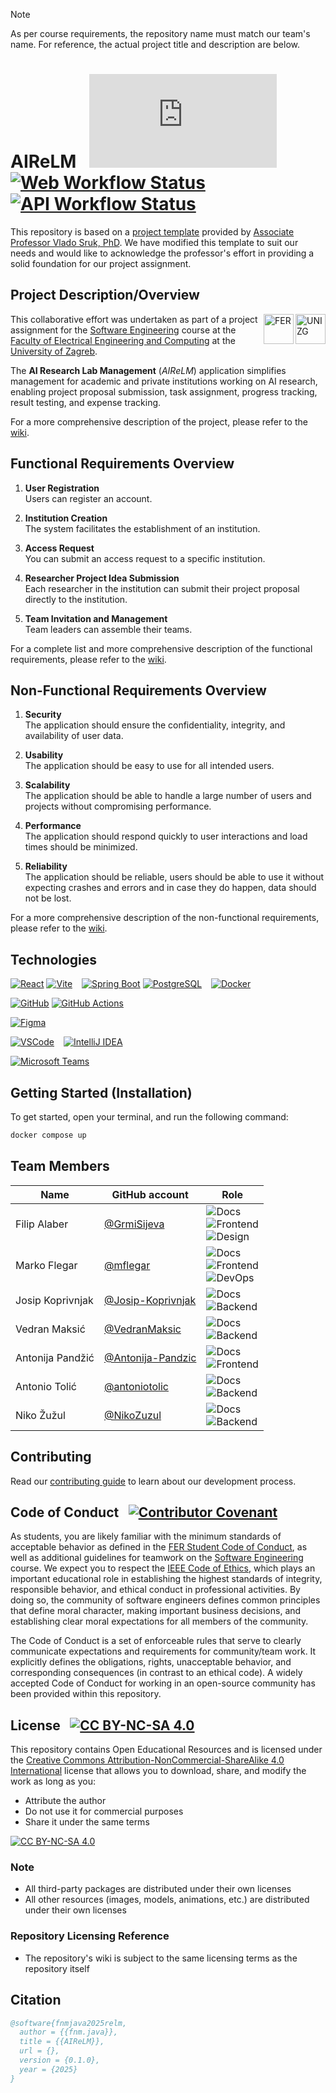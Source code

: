 <!-- markdownlint-disable-file MD033 MD041 -->
> [!NOTE]
> As per course requirements, the repository name must match our team's name. For reference, the actual project title and description are below.

# AIReLM &ensp;[![Version Tag](https://img.shields.io/github/v/tag/mflegar/fnm.java?sort=semver&filter=v*&label=version)](https://github.com/mflegar/fnm.java/tags)&nbsp;[![Web Workflow Status](https://img.shields.io/github/actions/workflow/status/mflegar/fnm.java/web.yml?label=build%3Aweb)](https://github.com/mflegar/fnm.java/actions/workflows/web.yml)&nbsp;[![API Workflow Status](https://img.shields.io/github/actions/workflow/status/mflegar/fnm.java/api.yml?label=build%3Aapi)](https://github.com/mflegar/fnm.java/actions/workflows/api.yml)

This repository is based on a [project template](https://github.com/VladoSruk/Programsko-inzenjerstvo) provided by [Associate Professor Vlado Sruk, PhD](https://www.fer.unizg.hr/en/vlado.sruk). We have modified this template to suit our needs and would like to acknowledge the professor's effort in providing a solid foundation for our project assignment.

## Project Description/Overview

<!-- https://www.fer.unizg.hr/_pub/themes_static/fer2016/default/img/UniZg_logo.png -->
<img src="https://www.github.com/mflegar/fnm.java/wiki/images/unizg.png" alt="UNIZG" align="right" height="48">
<!-- https://www.fer.unizg.hr/_pub/themes_static/fer2016/default/img/FER_logo.png -->
<img src="https://www.github.com/mflegar/fnm.java/wiki/images/fer.png" alt="FER" align="right" height="48">

This collaborative effort was undertaken as part of a project assignment for the [Software Engineering](https://www.fer.unizg.hr/en/course/sofeng) course at the [Faculty of Electrical Engineering and Computing](https://www.fer.unizg.hr/en) at the [University of Zagreb](https://www.unizg.hr/homepage/).

The **AI Research Lab Management** (_AIReLM_) application simplifies management for academic and private institutions working on AI research, enabling project proposal submission, task assignment, progress tracking, result testing, and expense tracking.

For a more comprehensive description of the project, please refer to the [wiki](https://github.com/mflegar/fnm.java/wiki/1-Project-Description).

## Functional Requirements Overview

1. **User Registration**<br>
Users can register an account.

2. **Institution Creation**<br>
The system facilitates the establishment of an institution.

3. **Access Request**<br>
You can submit an access request to a specific institution.

4. **Researcher Project Idea Submission**<br>
Each researcher in the institution can submit their project proposal directly to the institution.

5. **Team Invitation and Management**<br>
Team leaders can assemble their teams.

For a complete list and more comprehensive description of the functional requirements, please refer to the [wiki](https://github.com/mflegar/fnm.java/wiki/2-Requirements-Analysis#functional-requirements).

## Non-Functional Requirements Overview

1. **Security**<br>
The application should ensure the confidentiality, integrity, and availability of user data.

2. **Usability**<br>
The application should be easy to use for all intended users.

3. **Scalability**<br>
The application should be able to handle a large number of users and projects without compromising performance.

4. **Performance**<br>
The application should respond quickly to user interactions and load times should be minimized.

5. **Reliability**<br>
The application should be reliable, users should be able to use it without expecting crashes and errors and in case they do happen, data should not be lost.

For a more comprehensive description of the non-functional requirements, please refer to the [wiki](https://github.com/mflegar/fnm.java/wiki/2-Requirements-Analysis#other-requirements).

## Technologies

[![React](https://img.shields.io/badge/React-20232A?style=for-the-badge&logo=react&logoColor=61DAFB)][react]
[![Vite](https://img.shields.io/badge/Vite-B73BFE?style=for-the-badge&logo=vite&logoColor=FFD62E)][vite]
&ensp;
[![Spring Boot](https://img.shields.io/badge/Spring_Boot-6DB33F?style=for-the-badge&logo=spring-boot&logoColor=white)][spring-boot]
[![PostgreSQL](https://img.shields.io/badge/PostgreSQL-316192?style=for-the-badge&logo=postgresql&logoColor=white)][postgres]
&ensp;
[![Docker](https://img.shields.io/badge/Docker-2CA5E0?style=for-the-badge&logo=docker&logoColor=white)][docker]

[![GitHub](https://img.shields.io/badge/GitHub-100000?style=for-the-badge&logo=github&logoColor=white)][github]
[![GitHub Actions](https://img.shields.io/badge/Github%20Actions-282a2e?style=for-the-badge&logo=githubactions&logoColor=367cfe)][github-actions]

[![Figma](https://img.shields.io/badge/Figma-F24E1E?style=for-the-badge&logo=figma&logoColor=white)][figma]

[![VSCode](https://img.shields.io/badge/VSCode-0078D4?style=for-the-badge&logo=visual%20studio%20code&logoColor=white)][vscode]
&ensp;
[![IntelliJ IDEA](https://img.shields.io/badge/IntelliJ_IDEA-000000?style=for-the-badge&logo=intellij-idea&logoColor=white)][intellij-idea]

[![Microsoft Teams](https://img.shields.io/badge/Microsoft_Teams-6264A7?style=for-the-badge&logo=microsoft-teams&logoColor=white)][microsoft-teams]

[react]: https://react.dev/
[vite]: https://vite.dev/
[spring-boot]: https://spring.io/projects/spring-boot
[postgres]: https://www.postgresql.org/
[docker]: https://www.docker.com/
[github]: https://github.com/
[github-actions]: https://github.com/features/actions
[figma]: https://www.figma.com/
[vscode]: https://code.visualstudio.com/
[intellij-idea]: https://www.jetbrains.com/idea/
[microsoft-teams]: https://www.microsoft.com/en-us/microsoft-teams/group-chat-software

## Getting Started (Installation)

To get started, open your terminal, and run the following command:

```bash
docker compose up
```

## Team Members

| Name             | GitHub account                                           | Role |
|------------------|----------------------------------------------------------|------|
| Filip Alaber     | [@GrmiSijeva](https://github.com/GrmiSijeva)             | ![Docs][docs]<br>![Frontend][frontend]<br>![Design][design] |
| Marko Flegar     | [@mflegar](https://github.com/mflegar)                   | ![Docs][docs]<br>![Frontend][frontend]<br>![DevOps][devops] |
| Josip Koprivnjak | [@Josip-Koprivnjak](https://github.com/Josip-Koprivnjak) | ![Docs][docs]<br>![Backend][backend] |
| Vedran Maksić    | [@VedranMaksic](https://github.com/VedranMaksic)         | ![Docs][docs]<br>![Backend][backend] |
| Antonija Pandžić | [@Antonija-Pandzic](https://github.com/Antonija-Pandzic) | ![Docs][docs]<br>![Frontend][frontend] |
| Antonio Tolić    | [@antoniotolic](https://github.com/antoniotolic)         | ![Docs][docs]<br>![Backend][backend] |
| Niko Žužul       | [@NikoZuzul](https://github.com/NikoZuzul)               | ![Docs][docs]<br>![Backend][backend] |

[backend]: https://img.shields.io/badge/Backend-6DB33F?logo=spring-boot&logoColor=white
[design]: https://img.shields.io/badge/Design-DA461B?logo=figma&logoColor=white
[devops]: https://img.shields.io/badge/DevOps-2088FF?logo=github-actions&logoColor=white
[docs]: https://img.shields.io/badge/Docs-1B1F24?logo=github&logoColor=white
[frontend]: https://img.shields.io/badge/Frontend-36393F?logo=react&logoColor=61DAFB

## Contributing

Read our [contributing guide](.github/CONTRIBUTING.md) to learn about our development process.

## Code of Conduct &ensp;[![Contributor Covenant](https://img.shields.io/badge/Contributor%20Covenant-2.1-4baaaa.svg)](CODE_OF_CONDUCT.md)

As students, you are likely familiar with the minimum standards of acceptable behavior as defined in the [FER Student Code of Conduct](https://www.fer.unizg.hr/_download/repository/Kodeks_ponasanja_studenata_FER-a_procisceni_tekst_2016[3][1].pdf), as well as additional guidelines for teamwork on the [Software Engineering](https://www.fer.unizg.hr/predmet/proinz) course. We expect you to respect the [IEEE Code of Ethics](https://www.ieee.org/about/corporate/governance/p7-8.html), which plays an important educational role in establishing the highest standards of integrity, responsible behavior, and ethical conduct in professional activities. By doing so, the community of software engineers defines common principles that define moral character, making important business decisions, and establishing clear moral expectations for all members of the community.

The Code of Conduct is a set of enforceable rules that serve to clearly communicate expectations and requirements for community/team work. It explicitly defines the obligations, rights, unacceptable behavior, and corresponding consequences (in contrast to an ethical code). A widely accepted Code of Conduct for working in an open-source community has been provided within this repository.

## License &ensp;[![CC BY-NC-SA 4.0][cc-by-nc-sa-4.0-shield]][cc-by-nc-sa-4.0]

This repository contains Open Educational Resources and is licensed under the [Creative Commons Attribution-NonCommercial-ShareAlike 4.0 International][cc-by-nc-sa-4.0] license that allows you to download, share, and modify the work as long as you:

* Attribute the author
* Do not use it for commercial purposes
* Share it under the same terms

[![CC BY-NC-SA 4.0][cc-by-nc-sa-4.0-image]][cc-by-nc-sa-4.0]

### Note

* All third-party packages are distributed under their own licenses
* All other resources (images, models, animations, etc.) are distributed under their own licenses

[cc-by-nc-sa-4.0]: https://creativecommons.org/licenses/by-nc-sa/4.0/deed.en
[cc-by-nc-sa-4.0-image]: https://licensebuttons.net/l/by-nc-sa/4.0/88x31.png
[cc-by-nc-sa-4.0-shield]: https://img.shields.io/badge/License-CC%20BY--NC--SA%204.0-lightgrey

### Repository Licensing Reference

* The repository's wiki is subject to the same licensing terms as the repository itself

## Citation

```bibtex
@software{fnmjava2025relm,
  author = {{fnm.java}},
  title = {{AIReLM}},
  url = {},
  version = {0.1.0},
  year = {2025}
}
```
